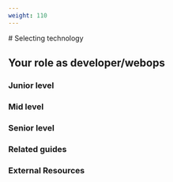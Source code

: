 ```yaml
---
weight: 110
---
```


# Selecting technology

## Your role as developer/webops

### Junior level

### Mid level

### Senior level

### Related guides

### External Resources
